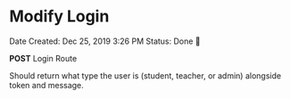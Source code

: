 # Modify Login

Date Created: Dec 25, 2019 3:26 PM
Status: Done 🙌

**POST** Login Route

Should return what type the user is (student, teacher, or admin) alongside token and message.